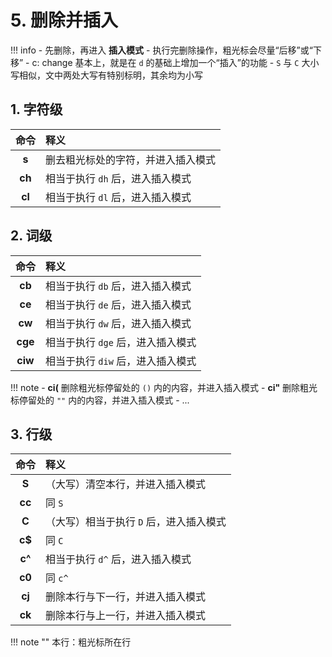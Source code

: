 # 5. 删除并插入

!!! info
    - 先删除，再进入 **插入模式**
    - 执行完删除操作，粗光标会尽量“后移”或“下移”
    - c: change 基本上，就是在 `d` 的基础上增加一个“插入”的功能
    - `S` 与 `C` 大小写相似，文中两处大写有特别标明，其余均为小写

## 1. 字符级

| 命令 | 释义 |
| :---: | :--- |
| **s** | 删去粗光标处的字符，并进入插入模式 |
| **ch** | 相当于执行 `dh` 后，进入插入模式 |
| **cl** | 相当于执行 `dl` 后，进入插入模式 |

## 2. 词级

| 命令 | 释义 |
| :---: | :--- |
| **cb** | 相当于执行 `db` 后，进入插入模式 |
| **ce** | 相当于执行 `de` 后，进入插入模式 |
| **cw** | 相当于执行 `dw` 后，进入插入模式 |
| **cge** | 相当于执行 `dge` 后，进入插入模式 |
| **ciw** | 相当于执行 `diw` 后，进入插入模式 |

!!! note
    - **ci(** 删除粗光标停留处的 `()` 内的内容，并进入插入模式
    - **ci"** 删除粗光标停留处的 `""` 内的内容，并进入插入模式
    - ...

## 3. 行级

| 命令 | 释义 |
| :---: | :--- |
| **S** | （大写）清空本行，并进入插入模式 |
| **cc** | 同 `S` |
| **C** | （大写）相当于执行 `D` 后，进入插入模式 |
| **c$** | 同 `C` |
| **c^** | 相当于执行 `d^` 后，进入插入模式 |
| **c0** | 同 `c^` |
| **cj** | 删除本行与下一行，并进入插入模式 |
| **ck** | 删除本行与上一行，并进入插入模式 |

!!! note ""
    本行：粗光标所在行
